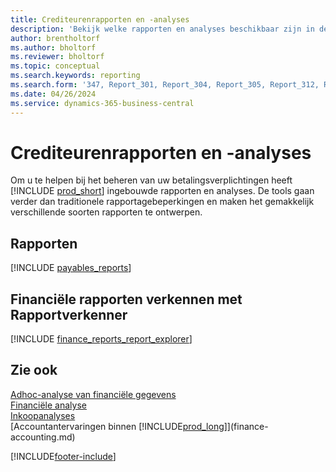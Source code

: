 ```yaml
---
title: Crediteurenrapporten en -analyses
description: 'Bekijk welke rapporten en analyses beschikbaar zijn in de standaardversie van Business Central, zodat u uw betalingsverplichtingen kunt volgen.'
author: brentholtorf
ms.author: bholtorf
ms.reviewer: bholtorf
ms.topic: conceptual
ms.search.keywords: reporting
ms.search.form: '347, Report_301, Report_304, Report_305, Report_312, Report_317, Report_319, Report_321, Report_322, Report_329'
ms.date: 04/26/2024
ms.service: dynamics-365-business-central
---
```

# <a name="accounts-payable-reports-and-analytics"></a>Crediteurenrapporten en -analyses

Om u te helpen bij het beheren van uw betalingsverplichtingen heeft [!INCLUDE [prod_short](includes/prod_short.md)] ingebouwde rapporten en analyses. De tools gaan verder dan traditionele rapportagebeperkingen en maken het gemakkelijk verschillende soorten rapporten te ontwerpen.  

## <a name="reports"></a>Rapporten

[!INCLUDE [payables_reports](includes/payables-reports-include.md)]

## <a name="explore-finance-reports-with-report-explorer"></a>Financiële rapporten verkennen met Rapportverkenner

[!INCLUDE [finance_reports_report_explorer](includes/finance-reports-report-explorer-include.md)]

## <a name="see-also"></a>Zie ook

[Adhoc-analyse van financiële gegevens](ad-hoc-analysis-finance.md)  
[Financiële analyse](bi.md)  
[Inkoopanalyses](purchasing-analytics-overview.md)  
[Accountantervaringen binnen [!INCLUDE[prod_long](includes/prod_long.md)]](finance-accounting.md)  

[!INCLUDE[footer-include](includes/footer-banner.md)]
